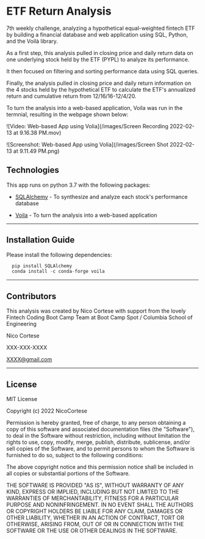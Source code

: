 # ETF Return Analysis
7th weekly challenge, analyzing a hypothetical equal-weighted fintech ETF by building a financial database and web application using SQL, Python, and the Voilà library.

As a first step, this analysis pulled in closing price and daily return data on one underlying stock held by the ETF (PYPL) to analyze its performance. 

It then focused on filtering and sorting performance data using SQL queries. 

Finally, the analysis pulled in closing price and daily return information on the 4 stocks held by the hypothetical ETF to calculate the ETF's annualized return and cumulative return from 12/16/16-12/4/20.

To turn the analysis into a web-based application, Voila was run in the termnial, resulting in the webpage shown below:

![Video: Web-based App using Volia](/images/Screen Recording 2022-02-13 at 9.16.38 PM.mov)

![Screenshot: Web-based App using Volia](/images/Screen Shot 2022-02-13 at 9.11.49 PM.png)

## Technologies

This app runs on python 3.7 with the following packages:

* [SQLAlchemy](https://github.com/sqlalchemy) - To synthesize and analyze each stock's performance database

* [Voila](https://github.com/voila-dashboards/voila) - To turn the analysis into a web-based application

---

## Installation Guide

Please install the following dependencies:

```python
  pip install SQLAlchemy
  conda install -c conda-forge voila
```


---

## Contributors

This analysis was created by Nico Cortese with support from the lovely Fintech Coding Boot Camp Team at Boot Camp Spot / Columbia School of Engineering

Nico Cortese

XXX-XXX-XXXX

XXXX@gmail.com

---

## License

MIT License

Copyright (c) 2022 NicoCortese

Permission is hereby granted, free of charge, to any person obtaining a copy
of this software and associated documentation files (the "Software"), to deal
in the Software without restriction, including without limitation the rights
to use, copy, modify, merge, publish, distribute, sublicense, and/or sell
copies of the Software, and to permit persons to whom the Software is
furnished to do so, subject to the following conditions:

The above copyright notice and this permission notice shall be included in all
copies or substantial portions of the Software.

THE SOFTWARE IS PROVIDED "AS IS", WITHOUT WARRANTY OF ANY KIND, EXPRESS OR
IMPLIED, INCLUDING BUT NOT LIMITED TO THE WARRANTIES OF MERCHANTABILITY,
FITNESS FOR A PARTICULAR PURPOSE AND NONINFRINGEMENT. IN NO EVENT SHALL THE
AUTHORS OR COPYRIGHT HOLDERS BE LIABLE FOR ANY CLAIM, DAMAGES OR OTHER
LIABILITY, WHETHER IN AN ACTION OF CONTRACT, TORT OR OTHERWISE, ARISING FROM,
OUT OF OR IN CONNECTION WITH THE SOFTWARE OR THE USE OR OTHER DEALINGS IN THE
SOFTWARE.
